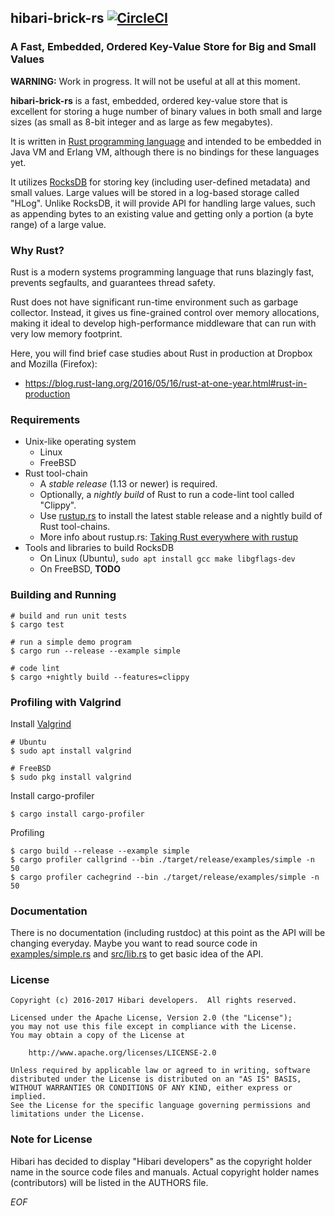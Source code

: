 ## hibari-brick-rs [![CircleCI](https://circleci.com/gh/hibari/hibari-brick-rs.svg?style=svg)](https://circleci.com/gh/hibari/hibari-brick-rs)

### A Fast, Embedded, Ordered Key-Value Store for Big and Small Values

**WARNING:** Work in progress. It will not be useful at all at this
moment.

**hibari-brick-rs** is a fast, embedded, ordered key-value store that
is excellent for storing a huge number of binary values in both small
and large sizes (as small as 8-bit integer and as large as few
megabytes).

It is written in [Rust programming language](http://rust-lang.org) and
intended to be embedded in Java VM and Erlang VM, although there is no
bindings for these languages yet.

It utilizes [RocksDB](http://rocksdb.org/) for storing key (including
user-defined metadata) and small values. Large values will be stored
in a log-based storage called "HLog". Unlike RocksDB, it will provide
API for handling large values, such as appending bytes to an existing
value and getting only a portion (a byte range) of a large value.


### Why Rust?

Rust is a modern systems programming language that runs blazingly
fast, prevents segfaults, and guarantees thread safety.

Rust does not have significant run-time environment such as garbage
collector. Instead, it gives us fine-grained control over memory
allocations, making it ideal to develop high-performance middleware
that can run with very low memory footprint.

Here, you will find brief case studies about Rust in production at
Dropbox and Mozilla (Firefox):

- https://blog.rust-lang.org/2016/05/16/rust-at-one-year.html#rust-in-production


### Requirements

- Unix-like operating system
  * Linux
  * FreeBSD
- Rust tool-chain
  * A *stable release* (1.13 or newer) is required.
  * Optionally, a *nightly build* of Rust to run a code-lint tool called
    "Clippy".
  * Use [rustup.rs](https://rustup.rs/) to install the latest stable
    release and a nightly build of Rust tool-chains.
  * More info about rustup.rs:
    [Taking Rust everywhere with rustup](https://blog.rust-lang.org/2016/05/13/rustup.html)
- Tools and libraries to build RocksDB
  * On Linux (Ubuntu), `sudo apt install gcc make libgflags-dev`
  * On FreeBSD, **TODO**


### Building and Running

```
# build and run unit tests
$ cargo test

# run a simple demo program
$ cargo run --release --example simple

# code lint
$ cargo +nightly build --features=clippy
```


### Profiling with Valgrind

Install [Valgrind](http://valgrind.org/)

```
# Ubuntu
$ sudo apt install valgrind

# FreeBSD
$ sudo pkg install valgrind
```

Install cargo-profiler

```
$ cargo install cargo-profiler
```

Profiling

```
$ cargo build --release --example simple
$ cargo profiler callgrind --bin ./target/release/examples/simple -n 50
$ cargo profiler cachegrind --bin ./target/release/examples/simple -n 50
```


### Documentation

There is no documentation (including rustdoc) at this point as the API
will be changing everyday. Maybe you want to read source code in
[examples/simple.rs](https://github.com/hibari/hibari-brick-rs/blob/master/examples/simple.rs)
and
[src/lib.rs](https://github.com/hibari/hibari-brick-rs/blob/master/src/lib.rs)
to get basic idea of the API.


### License

```
Copyright (c) 2016-2017 Hibari developers.  All rights reserved.

Licensed under the Apache License, Version 2.0 (the "License");
you may not use this file except in compliance with the License.
You may obtain a copy of the License at

    http://www.apache.org/licenses/LICENSE-2.0

Unless required by applicable law or agreed to in writing, software
distributed under the License is distributed on an "AS IS" BASIS,
WITHOUT WARRANTIES OR CONDITIONS OF ANY KIND, either express or implied.
See the License for the specific language governing permissions and
limitations under the License.
```


### Note for License

Hibari has decided to display "Hibari developers" as the copyright
holder name in the source code files and manuals. Actual copyright
holder names (contributors) will be listed in the AUTHORS file.


_EOF_
